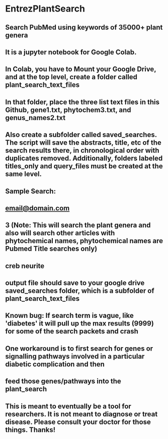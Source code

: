 # EntrezPlantSearch
## Search PubMed using keywords of 35000+ plant genera
## It is a jupyter notebook for Google Colab.
## In Colab, you have to Mount your Google Drive, and at the top level, create a folder called plant_search_text_files
## In that folder, place the three list text files in this Github, gene1.txt, phytochem3.txt, and genus_names2.txt
## Also create a subfolder called saved_searches. The script will save the abstracts, title, etc of the search results there, in chronological order with duplicates removed. Additionally, folders labeled titles_only and query_files must be created at the same level.


## Sample Search:
## email@domain.com
## 3 (Note: This will search the plant genera and also will search other articles with phytochemical names, phytochemical names are Pubmed Title searches only)
## creb neurite
## output file should save to your google drive saved_searches folder, which is a subfolder of plant_search_text_files

## Known bug: If search term is vague, like 'diabetes' it will pull up the max results (9999) for some of the search packets and crash
## One workaround is to first search for genes or signalling pathways involved in a particular diabetic complication and then
## feed those genes/pathways into the plant_search

## This is meant to eventually be a tool for researchers. It is not meant to diagnose or treat disease. Please consult your doctor for those things. Thanks!
